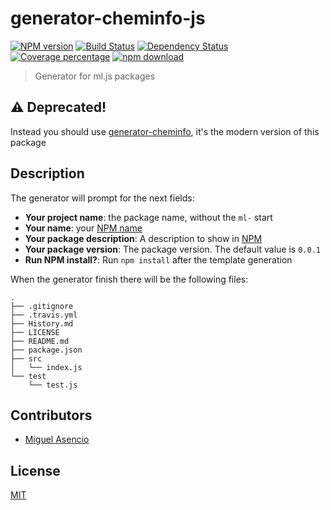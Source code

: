 # generator-cheminfo-js

  [![NPM version][npm-image]][npm-url]
  [![Build Status][travis-image]][travis-url]
  [![Dependency Status][daviddm-image]][daviddm-url]
  [![Coverage percentage][coveralls-image]][coveralls-url]
  [![npm download][download-image]][download-url]

> Generator for ml.js packages

## :warning: Deprecated!

Instead you should use [generator-cheminfo](https://github.com/cheminfo/generator-cheminfo), it's the modern version of this package

## Description

The generator will prompt for the next fields:

  * __Your project name__: the package name, without the `ml-` start
  * __Your name__: your [NPM name](https://docs.npmjs.com/files/package.json#people-fields-author-contributors)
  * __Your package description__: A description to show in [NPM](https://docs.npmjs.com/files/package.json#description-1)
  * __Your package version__: The package version. The default value is `0.0.1`
  * __Run NPM install?__: Run `npm install` after the template generation

When the generator finish there will be the following files:

```
.
├── .gitignore
├── .travis.yml
├── History.md
├── LICENSE
├── README.md
├── package.json
├── src
│   └── index.js
└── test
    └── test.js
```

## Contributors

* [Miguel Asencio](https://github.com/maasencioh)

## License

[MIT](./LICENSE)

[npm-image]: https://badge.fury.io/js/generator-cheminfo-js.svg
[npm-url]: https://npmjs.org/package/generator-cheminfo-js
[travis-image]: https://travis-ci.org/cheminfo-js/generator-cheminfo-js.svg?branch=master
[travis-url]: https://travis-ci.org/cheminfo-js/generator-cheminfo-js
[daviddm-image]: https://david-dm.org/cheminfo-js/generator-cheminfo-js.svg?theme=shields.io
[daviddm-url]: https://david-dm.org/cheminfo-js/generator-cheminfo-js
[coveralls-image]: https://coveralls.io/repos/github/cheminfo-js/generator-cheminfo-js/badge.svg?branch=master
[coveralls-url]: https://coveralls.io/github/cheminfo-js/generator-cheminfo-js?branch=master
[download-image]: https://img.shields.io/npm/dm/generator-cheminfo-js.svg?style=flat-square
[download-url]: https://npmjs.org/package/generator-cheminfo-js
